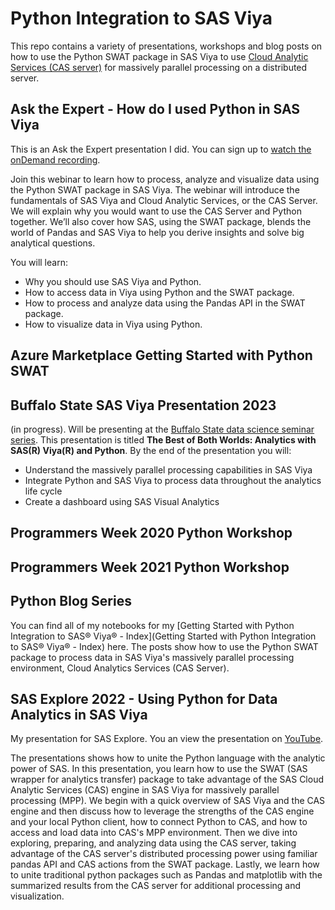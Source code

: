 # Python Integration to SAS Viya
This repo contains a variety of presentations, workshops and blog posts on how to use the Python SWAT package in SAS Viya to use [Cloud Analytic Services (CAS server)](https://go.documentation.sas.com/doc/en/pgmsascdc/default/casfun/n00001sascassrvmgt00000admin.htm) for massively parallel processing on a distributed server.

## Ask the Expert - How do I used Python in SAS Viya
This is an Ask the Expert presentation I did. You can sign up to [watch the onDemand recording](https://www.sas.com/en_us/webinars/use-python-in-sas-viya.html).

Join this webinar to learn how to process, analyze and visualize data using the Python SWAT package in SAS Viya. The webinar will introduce the fundamentals of SAS Viya and Cloud Analytic Services, or the CAS Server. We will explain why you would want to use the CAS Server and Python together. We’ll also cover how SAS, using the SWAT package, blends the world of Pandas and SAS Viya to help you derive insights and solve big analytical questions.

You will learn:
- Why you should use SAS Viya and Python.
- How to access data in Viya using Python and the SWAT package.
- How to process and analyze data using the Pandas API in the SWAT package.
- How to visualize data in Viya using Python.   

## Azure Marketplace Getting Started with Python SWAT

## Buffalo State SAS Viya Presentation 2023
(in progress). Will be presenting at the [Buffalo State data science seminar series](https://go.documentation.sas.com/doc/en/pgmsascdc/v_036/casfun/n00001sascassrvmgt00000admin.htm). This presentation is titled **The Best of Both Worlds: Analytics with SAS(R) Viya(R) and Python**. By the end of the presentation you will:
- Understand the massively parallel processing capabilities in SAS Viya
- Integrate Python and SAS Viya to process data throughout the analytics life cycle
- Create a dashboard using SAS Visual Analytics

## Programmers Week 2020 Python Workshop

## Programmers Week 2021 Python Workshop

## Python Blog Series
You can find all of my notebooks for my [Getting Started with Python Integration to SAS® Viya® - Index](Getting Started with Python Integration to SAS® Viya® - Index) here. The posts show how to use the Python SWAT package to process data in SAS Viya's massively parallel processing environment, Cloud Analytics Services (CAS Server).

## SAS Explore 2022 - Using Python for Data Analytics in SAS Viya
My presentation for SAS Explore. You an view the presentation on [YouTube](https://www.youtube.com/watch?v=skd9-it5NPU).

The presentations shows how to unite the Python language with the analytic power of SAS. In this presentation, you learn how to use the SWAT (SAS wrapper for analytics transfer) package to take advantage of the SAS Cloud Analytic Services (CAS) engine in SAS Viya for massively parallel processing (MPP). We begin with a quick overview of SAS Viya and the CAS engine and then discuss how to leverage the strengths of the CAS engine and your local Python client, how to connect Python to CAS, and how to access and load data into CAS's MPP environment. Then we dive into exploring, preparing, and analyzing data using the CAS server, taking advantage of the CAS server's distributed processing power using familiar pandas API and CAS actions from the SWAT package. Lastly, we learn how to unite traditional python packages such as Pandas and matplotlib with the summarized results from the CAS server for additional processing and visualization.